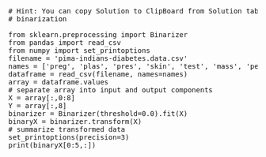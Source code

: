 <pre class="file" data-target="clipboard">
# Hint: You can copy Solution to ClipBoard from Solution tab in Step 4
# binarization

from sklearn.preprocessing import Binarizer
from pandas import read_csv
from numpy import set_printoptions
filename = 'pima-indians-diabetes.data.csv'
names = ['preg', 'plas', 'pres', 'skin', 'test', 'mass', 'pedi', 'age', 'class']
dataframe = read_csv(filename, names=names)
array = dataframe.values
# separate array into input and output components
X = array[:,0:8]
Y = array[:,8]
binarizer = Binarizer(threshold=0.0).fit(X)
binaryX = binarizer.transform(X)
# summarize transformed data
set_printoptions(precision=3)
print(binaryX[0:5,:])

</pre>
